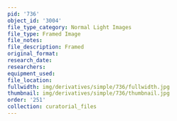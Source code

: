 ```yaml
---
pid: '736'
object_id: '3004'
file_type_category: Normal Light Images
file_type: Framed Image
file_notes:
file_description: Framed
original_format:
research_date:
researchers:
equipment_used:
file_location:
fullwidth: img/derivatives/simple/736/fullwidth.jpg
thumbnail: img/derivatives/simple/736/thumbnail.jpg
order: '251'
collection: curatorial_files
---
```

